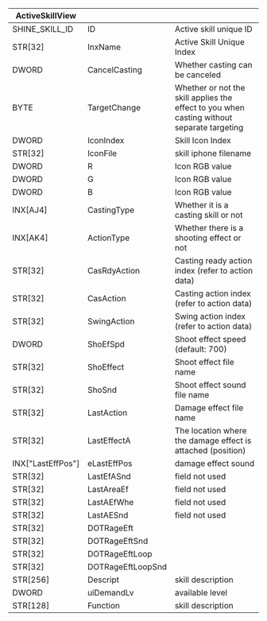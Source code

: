| ActiveSkillView   |                   |                                                                                            |
| ----------------- | ----------------- | ------------------------------------------------------------------------------------------ |
| SHINE_SKILL_ID    | ID                | Active skill unique ID                                                                     |
| STR[32]           | InxName           | Active Skill Unique Index                                                                  |
| DWORD             | CancelCasting     | Whether casting can be canceled                                                            |
| BYTE              | TargetChange      | Whether or not the skill applies the effect to you when casting without separate targeting |
| DWORD             | IconIndex         | Skill Icon Index                                                                           |
| STR[32]           | IconFile          | skill iphone filename                                                                      |
| DWORD             | R                 | Icon RGB value                                                                             |
| DWORD             | G                 | Icon RGB value                                                                             |
| DWORD             | B                 | Icon RGB value                                                                             |
| INX[AJ4]          | CastingType       | Whether it is a casting skill or not                                                       |
| INX[AK4]          | ActionType        | Whether there is a shooting effect or not                                                  |
| STR[32]           | CasRdyAction      | Casting ready action index (refer to action data)                                          |
| STR[32]           | CasAction         | Casting action index (refer to action data)                                                |
| STR[32]           | SwingAction       | Swing action index (refer to action data)                                                  |
| DWORD             | ShoEfSpd          | Shoot effect speed (default: 700)                                                          |
| STR[32]           | ShoEffect         | Shoot effect file name                                                                     |
| STR[32]           | ShoSnd            | Shoot effect sound file name                                                               |
| STR[32]           | LastAction        | Damage effect file name                                                                    |
| STR[32]           | LastEffectA       | The location where the damage effect is attached (position)                                |
| INX["LastEffPos"] | eLastEffPos       | damage effect sound                                                                        |
| STR[32]           | LastEfASnd        | field not used                                                                             |
| STR[32]           | LastAreaEf        | field not used                                                                             |
| STR[32]           | LastAEfWhe        | field not used                                                                             |
| STR[32]           | LastAESnd         | field not used                                                                             |
| STR[32]           | DOTRageEft        |                                                                                            |
| STR[32]           | DOTRageEftSnd     |                                                                                            |
| STR[32]           | DOTRageEftLoop    |                                                                                            |
| STR[32]           | DOTRageEftLoopSnd |                                                                                            |
| STR[256]          | Descript          | skill description                                                                          |
| DWORD             | uiDemandLv        | available level                                                                            |
| STR[128]          | Function          | skill description                                                                          |